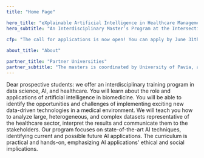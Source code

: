 ```yaml
---
title: "Home Page"

hero_title: "eXplainable Artificial Intelligence in Healthcare Management"
hero_subtitle: "An Interdisciplinary Master’s Program at the Intersection of AI and Health Care"

cfp: "The call for applications is now open! You can apply by June 31th 23:59 CEST. The top 80% of students who will successfully graduate will receive a Thesis Award of 2,500 €."
 
about_title: "About"

partner_title: "Partner Universities"
partner_subtitle: "The masters is coordinated by University of Pavia, and involves world-renown experts from leading explainable AI institutions in Europe"
---
```


Dear prospective students: we offer an interdisciplinary training program in data science, AI, and healthcare. You will learn about the role and applications of artificial intelligence in biomedicine. You will be able to identify the opportunities and challenges of implementing exciting new data-driven technologies in a medical environment. We will teach you how to analyze large, heterogeneous, and complex datasets representative of the healthcare sector, interpret the results and communicate them to the stakeholders. Our program focuses on state-of-the-art AI techniques, identifying current and possible future AI applications. The curriculum is practical and hands-on, emphasizing AI applications' ethical and social implications. 